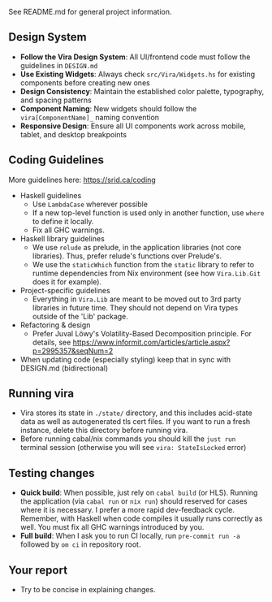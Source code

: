 See README.md for general project information.

## Design System

- **Follow the Vira Design System**: All UI/frontend code must follow the guidelines in `DESIGN.md`
- **Use Existing Widgets**: Always check `src/Vira/Widgets.hs` for existing components before creating new ones
- **Design Consistency**: Maintain the established color palette, typography, and spacing patterns
- **Component Naming**: New widgets should follow the `vira[ComponentName]_` naming convention
- **Responsive Design**: Ensure all UI components work across mobile, tablet, and desktop breakpoints

## Coding Guidelines

More guidelines here: https://srid.ca/coding

- Haskell guidelines
    - Use `LambdaCase` wherever possible
    - If a new top-level function is used only in another function, use `where` to define it locally.
    - Fix all GHC warnings.
- Haskell library guidelines
    - We use `relude` as prelude, in the application libraries (not core libraries). Thus, prefer relude's functions over Prelude's.
    - We use the `staticWhich` function from the `static` library to refer to runtime dependencies from Nix environment (see how `Vira.Lib.Git` does it for example).
- Project-specific guidelines
    - Everything in `Vira.Lib` are meant to be moved out to 3rd party libraries in future time. They should not depend on Vira types outside of the 'Lib' package.
- Refactoring & design
    - Prefer Juval Löwy's Volatility-Based Decomposition principle. For details, see https://www.informit.com/articles/article.aspx?p=2995357&seqNum=2
- When updating code (especially styling) keep that in sync with DESIGN.md (bidirectional)

## Running vira

- Vira stores its state in `./state/` directory, and this includes acid-state data as well as autogenerated tls cert files. If you want to run a fresh instance, delete this directory before running vira.
- Before running cabal/nix commands you should kill the `just run` terminal session (otherwise you will see `vira: StateIsLocked` error)

## Testing changes

- **Quick build**: When possible, just rely on `cabal build` (or HLS). Running the application (via `cabal run` or `nix run`) should reserved for cases where it is necessary. I prefer a more rapid dev-feedback cycle. Remember, with Haskell when code compiles it usually runs correctly as well. You must fix all GHC warnings introduced by you.
- **Full build**: When I ask you to run CI locally, run `pre-commit run -a` followed by `om ci` in repository root.

## Your report

- Try to be concise in explaining changes.
